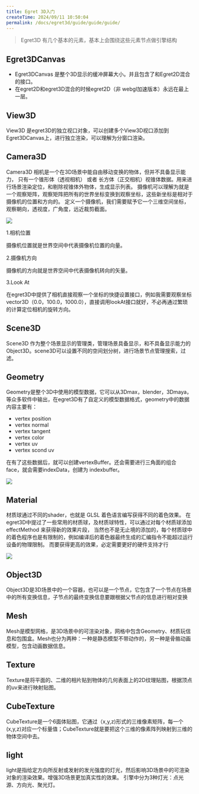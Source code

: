 ```yaml
---
title: Egret 3D入门
createTime: 2024/09/11 10:50:04
permalink: /docs/egret3d/guide/guide/guide/
---
```

> Egret3D 有几个基本的元素，基本上会围绕这些元素节点做引擎结构

## Egret3DCanvas

- Egret3DCanvas 是整个3D显示的缓冲屏幕大小。并且包含了和Egret2D混合的接口。
- 在egret2D和egret3D混合的时候egret2D（非 webgl加速版本）永远在最上一层。

## View3D

View3D 是egret3D的独立视口对象，可以创建多个View3D视口添加到Egret3DCanvas上，进行独立渲染，可以理解为分窗口渲染。

## Camera3D

Camera3D 相机是一个在3D场景中能自由移动变换的物体，但并不具备显示能力，
只有一个锥形体（透视相机） 或者 长方体（正交相机）视锥体数据。用来进行场景渲染定位，和剔除视锥体外物体，生成显示列表。
摄像机可以理解为就是一个观察矩阵，观察矩阵把所有的世界坐标变换到观察坐标，这些新坐标是相对于摄像机的位置和方向的。
定义一个摄像机，我们需要赋予它一个三维空间坐标，观察朝向，透视度，广角度，远近裁剪截面。

![](575ccafb22982.png)

1.相机位置

摄像机位置就是世界空间中代表摄像机位置的向量。

2.摄像机方向

摄像机的方向就是世界空间中代表摄像机转向的矢量。

3.Look At

在egret3D中提供了相机直接观察一个坐标的快捷设置接口，例如我需要观察坐标 vector3D（0.0，100.0，1000.0），直接调用lookAt接口就好，不必再通过繁琐的计算定位相机的旋转方向。

## Scene3D

Scene3D 作为整个场景显示的管理类，管理场景具备显示，和不具备显示能力的Object3D。scene3D可以设置不同的空间划分树，进行场景节点管理搜索，过滤。

## Geometry

Geometry是整个3D中使用的模型数据，它可以从3Dmax，blender，3Dmaya，等众多软件中输出，在egret3D有了自定义的模型数据格式，geometry中的数据内容主要有：

- vertex position
- vertex normal
- vertex tangent
- vertex color
- vertex uv
- vertex scond uv

在有了这些数据后，就可以创建vertexBuffer。还会需要进行三角面的组合 face，就会需要indexData，创建为 indexbuffer。

![](575ccafb2fe0f.png)

## Material

材质球通过不同的shader，也就是 GLSL 着色语言编写获得不同的着色效果。
在egret3D中提过了一些常用的材质球，及材质球特性，可以通过对每个材质球添加 effectMethod 来获得新的效果片段，
当然也不是无止境的添加的，每个材质球中的着色程序也是有限制的，例如编译后的着色器最终生成的汇编指令不能超过运行设备的物理限制。
而要获得更高的效果，必定需要更好的硬件支持才行

![](575ccafb3fcb2.jpg)

## Object3D

Object3D是3D场景中的一个容器，也可以是一个节点，它包含了一个节点在场景中的所有变换信息，子节点的最终变换信息要跟根据父节点的信息进行相对变换

## Mesh

Mesh是模型网格，是3D场景中的可渲染对象，网格中包含Geometry、材质玩信息和包围盒。Mesh也分为两种：一种是静态模型不带动作的，另一种是骨骼动画模型，包含动画数据信息。

## Texture

Texture是将平面的、二维的相片贴到物体的几何表面上的2D纹理贴图，根据顶点的uv来进行映射贴图。

## CubeTexture

CubeTexture是一个6面体贴图，它通过（x,y,z)形式的三维像素矩阵，每一个(x,y,z)对应一个标量值；CubeTexture就是要把这个三维的像素阵列映射到三维的物体空间中去。

## light

light是指给定方向所反射或发射的发光强度的灯光，然后影响3D场景中的可渲染对象的渲染效果。增强3D场景更加真实性的效果。
引擎中分为3种灯光：点光源、方向光、聚光灯。
